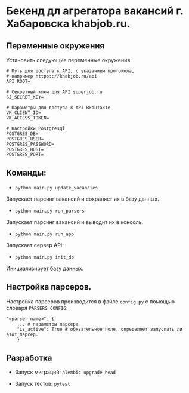 # Бекенд дл агрегатора вакансий г. Хабаровска khabjob.ru.


## Переменные окружения

Установить следующие переменные окружения:

```
# Путь для доступа к API, с указанием протокола, 
# например https:://khabjob.ru/api
API_ROOT=

# Секретный ключ для API superjob.ru
SJ_SECRET_KEY=

# Параметры для доступа к API Вконтакте
VK_CLIENT_ID=
VK_ACCESS_TOKEN=

# Настройки Postgresql
POSTGRES_DB=
POSTGRES_USER=
POSTGRES_PASSWORD=
POSTGRES_HOST=
POSTGRES_PORT=
```


## Команды:

- `python main.py update_vacancies`

Запускает парсинг вакансий и сохраняет их в базу данных.


- `python main.py run_parsers`

Запускает парсинг вакансий и выводит их в консоль.


- `python main.py run_app`

Запускает сервер API.


- `python main.py init_db`

Инициализирует базу данных.


## Настройка парсеров.

Настройка парсеров производится в файле `config.py` с помощью словаря `PARSERS_CONFIG`:

```
"<parser name>": {
    ... # параметры парсера
    "is_active": True # обязательное поле, определяет запускать ли этот парсер. 
    }
```


## Разработка

- Запуск миграций: `alembic upgrade head`

- Запуск тестов: `pytest`

